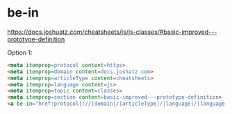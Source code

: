# be-in

https://docs.joshuatz.com/cheatsheets/js/js-classes/#basic-improved---prototype-definition

Option 1:

```html
<meta itemprop=protocol content=https>
<meta itemprop=domain content=docs.joshatz.com>
<meta itemprop=articleType content=cheatsheets>
<meta itemprop=language content=js>
<meta itemprop=topic content=classes>
<meta itemprop=section content=basic-improved---prototype-definition>
<a be-in="href:protocol|://|domain|/|articleType|/|language|/|language|-|classes|/#|section" >Basic, Improved - Prototype Definition</a>
```